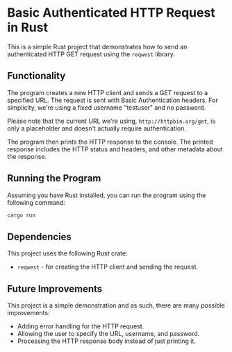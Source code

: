 # Basic Authenticated HTTP Request in Rust

This is a simple Rust project that demonstrates how to send an authenticated HTTP GET request using the `reqwest` library.

## Functionality

The program creates a new HTTP client and sends a GET request to a specified URL. The request is sent with Basic Authentication headers. For simplicity, we're using a fixed username "testuser" and no password. 

Please note that the current URL we're using, `http://httpbin.org/get`, is only a placeholder and doesn't actually require authentication. 

The program then prints the HTTP response to the console. The printed response includes the HTTP status and headers, and other metadata about the response.

## Running the Program

Assuming you have Rust installed, you can run the program using the following command:

```bash
cargo run
```

## Dependencies

This project uses the following Rust crate:

- `reqwest` - for creating the HTTP client and sending the request.

## Future Improvements

This project is a simple demonstration and as such, there are many possible improvements:

- Adding error handling for the HTTP request.
- Allowing the user to specify the URL, username, and password.
- Processing the HTTP response body instead of just printing it.

